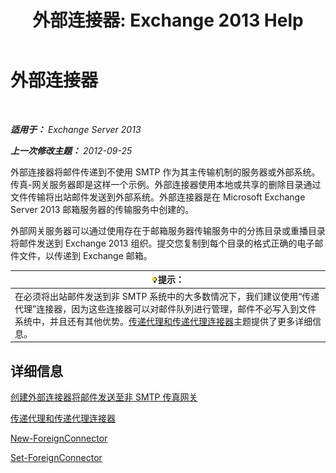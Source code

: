﻿---
title: '外部连接器: Exchange 2013 Help'
TOCTitle: 外部连接器
ms:assetid: 21c6a7a9-f4d2-4359-9ac9-930701b63a4e
ms:mtpsurl: https://technet.microsoft.com/zh-cn/library/Aa996779(v=EXCHG.150)
ms:contentKeyID: 50490060
ms.date: 01/11/2018
mtps_version: v=EXCHG.150
ms.translationtype: HT
---

# 外部连接器

 

_**适用于：** Exchange Server 2013_

_**上一次修改主题：** 2012-09-25_

外部连接器将邮件传递到不使用 SMTP 作为其主传输机制的服务器或外部系统。传真-网关服务器即是这样一个示例。外部连接器使用本地或共享的删除目录通过文件传输将出站邮件发送到外部系统。外部连接器是在 Microsoft Exchange Server 2013 邮箱服务器的传输服务中创建的。

外部网关服务器可以通过使用存在于邮箱服务器传输服务中的分拣目录或重播目录将邮件发送到 Exchange 2013 组织。提交您复制到每个目录的格式正确的电子邮件文件，以传递到 Exchange 邮箱。

<table>
<thead>
<tr class="header">
<th><img src="images/Bb124558.tip(EXCHG.150).gif" title="提示" alt="提示" />提示：</th>
</tr>
</thead>
<tbody>
<tr class="odd">
<td>在必须将出站邮件发送到非 SMTP 系统中的大多数情况下，我们建议使用“传递代理”连接器，因为这些连接器可以对邮件队列进行管理，邮件不必写入到文件系统中，并且还有其他优势。<a href="delivery-agents-and-delivery-agent-connectors-exchange-2013-help.md">传递代理和传递代理连接器</a>主题提供了更多详细信息。</td>
</tr>
</tbody>
</table>


## 详细信息

[创建外部连接器将邮件发送至非 SMTP 传真网关](create-a-foreign-connector-to-deliver-messages-to-a-non-smtp-fax-gateway-exchange-2013-help.md)

[传递代理和传递代理连接器](delivery-agents-and-delivery-agent-connectors-exchange-2013-help.md)

[New-ForeignConnector](https://technet.microsoft.com/zh-cn/library/aa996310\(v=exchg.150\))

[Set-ForeignConnector](https://technet.microsoft.com/zh-cn/library/bb123789\(v=exchg.150\))

